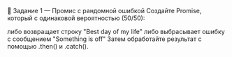 
📘 Задание 1 — Промис с рандомной ошибкой
Создайте Promise, который с одинаковой вероятностью (50/50):

либо возвращает строку "Best day of my life"
либо выбрасывает ошибку с сообщением "Something is off"
Затем обработайте результат с помощью .then() и .catch().

